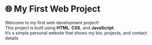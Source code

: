 # 🌐 My First Web Project

Welcome to my first web development project!  
This project is built using **HTML**, **CSS**, and **JavaScript**.  
It’s a simple personal website that shows my bio, projects, and contact details
